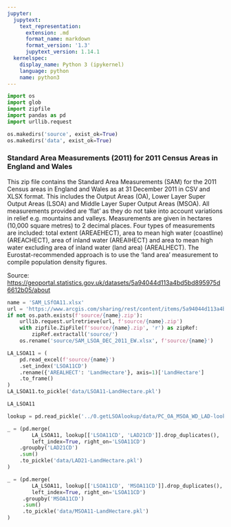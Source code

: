 ```yaml
---
jupyter:
  jupytext:
    text_representation:
      extension: .md
      format_name: markdown
      format_version: '1.3'
      jupytext_version: 1.14.1
  kernelspec:
    display_name: Python 3 (ipykernel)
    language: python
    name: python3
---
```


```python
import os
import glob
import zipfile
import pandas as pd
import urllib.request
```

```python
os.makedirs('source', exist_ok=True)
os.makedirs('data', exist_ok=True)
```

### Standard Area Measurements (2011) for 2011 Census Areas in England and Wales

This zip file contains the Standard Area Measurements (SAM) for the 2011 Census areas in England and Wales as at 31 December 2011 in CSV and XLSX format. This includes the Output Areas (OA), Lower Layer Super Output Areas (LSOA) and Middle Layer Super Output Areas (MSOA). All measurements provided are ‘flat’ as they do not take into account variations in relief e.g. mountains and valleys. Measurements are given in hectares (10,000 square metres) to 2 decimal places. Four types of measurements are included: total extent (AREAEHECT), area to mean high water (coastline) (AREACHECT), area of inland water (AREAIHECT) and area to mean high water excluding area of inland water (land area) (AREALHECT). The Eurostat-recommended approach is to use the ‘land area’ measurement to compile population density figures.

Source: https://geoportal.statistics.gov.uk/datasets/5a94044d113a4bd5bd895975d6612b05/about

```python
name = 'SAM_LSfOA11.xlsx'
url = 'https://www.arcgis.com/sharing/rest/content/items/5a94044d113a4bd5bd895975d6612b05/data'
if not os.path.exists(f'source/{name}.zip'):
    urllib.request.urlretrieve(url, f'source/{name}.zip')
    with zipfile.ZipFile(f'source/{name}.zip', 'r') as zipRef:
        zipRef.extractall('source/')
    os.rename('source/SAM_LSOA_DEC_2011_EW.xlsx', f'source/{name}')
```

```python
LA_LSOA11 = (
    pd.read_excel(f'source/{name}')
    .set_index('LSOA11CD')
    .rename({'AREALHECT': 'LandHectare'}, axis=1)['LandHectare']
    .to_frame()
)
LA_LSOA11.to_pickle('data/LSOA11-LandHectare.pkl')
```

```python
LA_LSOA11
```

```python
lookup = pd.read_pickle('../0.getLSOAlookup/data/PC_OA_MSOA_WD_LAD-lookup.pkl')
```

```python
_ = (pd.merge(
        LA_LSOA11, lookup[['LSOA11CD', 'LAD21CD']].drop_duplicates(), 
        left_index=True, right_on='LSOA11CD')
    .groupby('LAD21CD')
    .sum()
    .to_pickle('data/LAD21-LandHectare.pkl')
)
```

```python
_ = (pd.merge(
        LA_LSOA11, lookup[['LSOA11CD', 'MSOA11CD']].drop_duplicates(), 
        left_index=True, right_on='LSOA11CD')
     .groupby('MSOA11CD')
     .sum()
     .to_pickle('data/MSOA11-LandHectare.pkl')
)
```

```python

```
